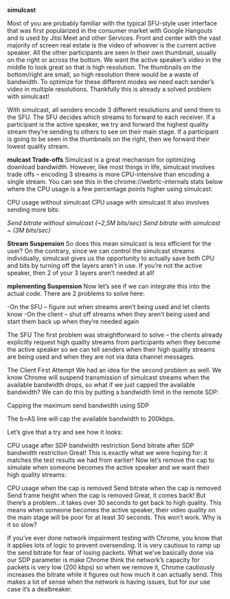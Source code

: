 **simulcast**

Most of you are probably familiar with the typical SFU-style user interface that was first popularized in the consumer market with Google Hangouts and is used by Jitsi Meet and other Services. Front and center with the vast majority of screen real estate is the video of whoever is the current active speaker.  All the other participants are seen in their own thumbnail, usually on the right or across the bottom. We want the active speaker’s video in the middle to look great so that is high resolution. The thumbnails on the bottom/right are small, so high resolution there would be a waste of bandwidth.  To optimize for these different modes we need each sender’s video in multiple resolutions. Thankfully this is already a solved problem with simulcast!

With simulcast, all senders encode 3 different resolutions and send them to the SFU.  The SFU decides which streams to forward to each receiver. If a participant is the active speaker, we try and forward the highest quality stream they’re sending to others to see on their main stage. If a participant is going to be seen in the thumbnails on the right, then we forward their lowest quality stream.


**mulcast Trade-offs**
Simulcast is a great mechanism for optimizing download bandwidth.  However, like most things in life, simulcast involves trade offs – encoding 3 streams is more CPU-intensive than encoding a single stream. You can see this in the chrome://webrtc-internals stats below where the CPU usage is a few percentage points higher using simulcast:

	
CPU usage without simulcast	CPU usage with simulcast
It also involves sending more bits:

*Send bitrate without simulcast (~2,5M bits/sec)	Send bitrate with simulcast ~ (3M bits/sec)*

**Stream Suspension**
So does this mean simulcast is less efficient for the user? On the contrary, since we can control the simulcast streams individually, simulcast gives us the opportunity to actually save both CPU and bits by turning off the layers aren’t in use. If you’re not the active speaker, then 2 of your 3 layers aren’t needed at all!  

**mplementing Suspension**
Now let’s see if we can integrate this into the actual code.  There are 2 problems to solve here:

-On the SFU – figure out when streams aren’t being used and let clients know
-On the client – shut off streams when they aren’t being used and start them back up when they’re needed again

The SFU
The first problem was straightforward to solve – the clients already explicitly request high quality streams from participants when they become the active speaker so we can tell senders when their high quality streams are being used and when they are not via data channel messages.

The Client
First Attempt
We had an idea for the second problem as well. We know Chrome will suspend transmission of simulcast streams when the available bandwidth drops, so what if we just capped the available bandwidth?  We can do this by putting a bandwidth limit in the remote SDP:


Capping the maximum send bandwidth using SDP

The b=AS  line will cap the available bandwidth to 200kbps.

Let’s give that a try and see how it looks:

	
CPU usage after SDP bandwidth restriction	Send bitrate after SDP bandwidth restriction
Great!  This is exactly what we were hoping for: it matches the test results we had from earlier!  Now let’s remove the cap to simulate when someone becomes the active speaker and we want their high quality streams:

		
CPU usage when the cap is removed	Send bitrate when the cap is removed	Send frame height when the cap is removed
Great, it comes back!  But there’s a problem…it takes over 30 seconds to get back to high quality.  This means when someone becomes the active speaker, their video quality on the main stage will be poor for at least 30 seconds.  This won’t work. Why is it so slow?

If you’ve ever done network impairment testing with Chrome, you know that it applies lots of logic to prevent oversending. It is very cautious to ramp up the send bitrate for fear of losing packets.  What we’ve basically done via our SDP parameter is make Chrome think the network’s capacity for packets is very low (200 kbps) so when we remove it, Chrome cautiously increases the bitrate while it figures out how much it can actually send.  This makes a lot of sense when the network is having issues, but for our use case it’s a dealbreaker.

